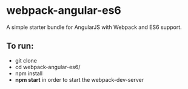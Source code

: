 # webpack-angular-es6
A simple starter bundle for AngularJS with Webpack and ES6 support.

## To run: 
- git clone <repository>
- cd webpack-angular-es6/
- npm install 
- **npm start** in order to start the webpack-dev-server
